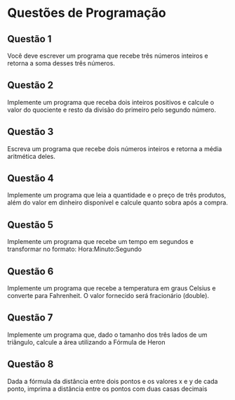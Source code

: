 # Questões de Programação

## Questão 1
Você deve escrever um programa que recebe três números inteiros e retorna a soma desses três números.

## Questão 2
Implemente um programa que receba dois inteiros positivos e calcule o valor do quociente e resto da divisão do primeiro pelo segundo número.

## Questão 3
Escreva um programa que recebe dois números inteiros e retorna a média aritmética deles.

## Questão 4
Implemente um programa que leia a quantidade e o preço de três produtos, além do valor em dinheiro disponível e calcule quanto sobra após a compra.

## Questão 5
Implemente um programa que recebe um tempo em segundos e transformar no formato:
Hora:Minuto:Segundo

## Questão 6
Implemente um programa que recebe a temperatura em graus Celsius e converte para Fahrenheit. O valor fornecido será fracionário (double).

## Questão 7
Implemente um programa que, dado o tamanho dos três lados de um triângulo, calcule a área utilizando a Fórmula de Heron

## Questão 8
Dada a fórmula da distância entre dois pontos e os valores x e y de cada ponto, imprima a distância entre os pontos com duas casas decimais